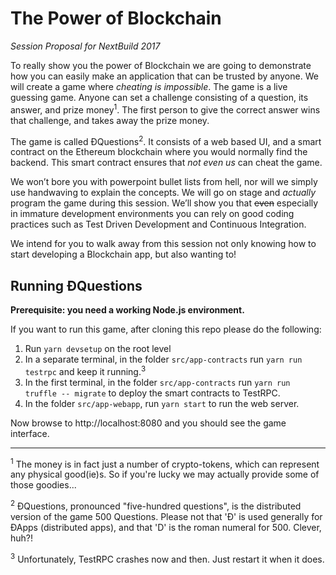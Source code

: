 The Power of Blockchain
=======================
*Session Proposal for NextBuild 2017*

To really show you the power of Blockchain we are going to demonstrate how you can easily make an application that can be trusted by anyone. We will create a game where *cheating is impossible*. The game is a live guessing game. Anyone can set a challenge consisting of a question, its answer, and prize money<sup>1</sup>. The first person to give the correct answer wins that challenge, and takes away the prize money.

The game is called ÐQuestions<sup>2</sup>. It consists of a web based UI, and a smart contract on the Ethereum blockchain where you would normally find the backend. This smart contract ensures that *not even us* can cheat the game.

We won’t bore you with powerpoint bullet lists from hell, nor will we simply use handwaving to explain the concepts. We will go on stage and *actually* program the game during this session. We’ll show you that ~~even~~ especially in immature development environments you can rely on good coding practices such as Test Driven Development and Continuous Integration.

We intend for you to walk away from this session not only knowing how to start developing a Blockchain app, but also wanting to!

Running ÐQuestions
------------------

**Prerequisite: you need a working Node.js environment.**

If you want to run this game, after cloning this repo please do the following:

1. Run `yarn devsetup` on the root level
2. In a separate terminal, in the folder `src/app-contracts` run `yarn run testrpc` and keep it running.<sup>3</sup>
3. In the first terminal, in the folder `src/app-contracts` run `yarn run truffle -- migrate` to deploy the smart contracts to TestRPC.
4. In the folder `src/app-webapp`, run `yarn start` to run the web server.

Now browse to http://localhost:8080 and you should see the game interface.

<hr />
<sup>1</sup> The money is in fact just a number of crypto-tokens, which can represent any physical good(ie)s. So if you're lucky we may actually provide some of those goodies...

<sup>2</sup> ÐQuestions, pronounced "five-hundred questions", is the distributed version of the game 500 Questions. Please not that 'Ð' is used generally for ÐApps (distributed apps), and that 'D' is the roman numeral for 500. Clever, huh?!

<sup>3</sup> Unfortunately, TestRPC crashes now and then. Just restart it when it does.
